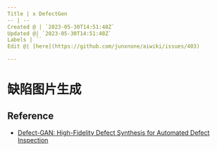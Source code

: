 ```yaml
---
Title | x DefectGen
-- | --
Created @ | `2023-05-30T14:51:48Z`
Updated @| `2023-05-30T14:51:48Z`
Labels | ``
Edit @| [here](https://github.com/junxnone/aiwiki/issues/403)

---
```

# 缺陷图片生成



## Reference
- [Defect-GAN: High-Fidelity Defect Synthesis for Automated Defect Inspection](https://arxiv.org/abs/2103.15158)
